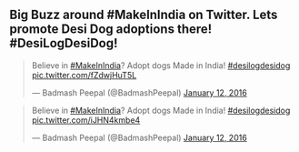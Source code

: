 <!--
Title: Believe in #MakeInIndia? Adopt dogs Made in India! #desilogdesidog

Scripts:
- //platform.twitter.com/widgets.js

-->

Big Buzz around #MakeInIndia on Twitter. Lets promote Desi Dog adoptions there! #DesiLogDesiDog!
-----

<blockquote class="twitter-tweet" lang="en"><p lang="en" dir="ltr">Believe in <a href="https://twitter.com/hashtag/MakeInIndia?src=hash">#MakeInIndia</a>? Adopt dogs Made in India! <a href="https://twitter.com/hashtag/desilogdesidog?src=hash">#desilogdesidog</a> <a href="https://t.co/fZdwjHuT5L">pic.twitter.com/fZdwjHuT5L</a></p>&mdash; Badmash Peepal (@BadmashPeepal) <a href="https://twitter.com/BadmashPeepal/status/686922035805597696">January 12, 2016</a></blockquote>

<blockquote class="twitter-tweet" lang="en"><p lang="en" dir="ltr">Believe in <a href="https://twitter.com/hashtag/MakeInIndia?src=hash">#MakeInIndia</a>? Adopt dogs Made in India! <a href="https://twitter.com/hashtag/desilogdesidog?src=hash">#desilogdesidog</a> <a href="https://t.co/iJHN4kmbe4">pic.twitter.com/iJHN4kmbe4</a></p>&mdash; Badmash Peepal (@BadmashPeepal) <a href="https://twitter.com/BadmashPeepal/status/686922217674780672">January 12, 2016</a></blockquote>
